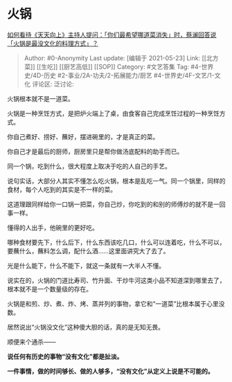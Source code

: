 # 火锅
[如何看待《天天向上》主持人提问：「你们最希望哪道菜消失」时，蔡澜回答说「火锅是最没文化的料理方式」？](https://www.zhihu.com/question/305458639/answer/1683354481)

> Author: #0-Anonymity
> Last update: [编辑于 2021-05-23]
> Link: [[北方菜]] [[生吃]] [[厨艺高低]] [[SOP]]
> Category: #文艺答集
> Tag: #4-世界史/4D-历史 #2-事业/2A-功夫/2-拓展能力/厨艺 #4-世界史/4F-文艺/1-文化
> 评论区:
> 泛讨论:

火锅根本就不是一道菜。

火锅是一种烹饪方式，是把炉火端上了桌，由食客自己完成烹饪过程的一种烹饪方式。

你自己煮好、捞好、蘸好，摆进碗里的，才是真正的菜。

你自己才是最后的厨师，厨房里只是帮你做汤底配料的助手而已。

同一个锅，吃到什么，很大程度上取决于吃的人自己的手艺。

说句实话，大部分人其实不懂怎么吃火锅，根本是乱吃一气。同一个锅里，同样的食材，每个人吃到的其实是不一样的菜。

这道理跟同样给你一口锅一把菜，你自己炒，你吃到的和别的师傅炒的就不是一回事一样。

懂得的人出手，他碗里的更好吃。

哪种食材要先下，什么后下，什么东西该吃几口，什么可以连着吃，什么不可以，要蘸什么，蘸料怎么调，配什么酒……这里面讲究大了去了。

光是什么能下，什么不能下，就这一条就有一大半人不懂。

说实在的，火锅的门道比寿司、竹升面、干炒牛河这类小品不知道深到哪里去了，根本就不是一个数量级的存在。

火锅是和煎、炒、煮、炸、烤、蒸并列的事物，拿它和“一道菜”比根本属于心里没数。

居然说出“火锅没文化”这种傻大胆的话，真的是无知无畏。

顺便来个通杀——

**说任何有历史的事物“没有文化”都是扯淡。**

**一件事情，做的时间够长、做的人够多，“没有文化”从定义上说是不可能的。**
